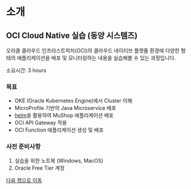 # 소개

## OCI Cloud Native 실습 (동양 시스템즈)

오라클 클라우드 인프라스트럭처(OCI)의 클라우드 네이티브 플랫폼 환경에 다양한 형태의 애플리케이션을 배포 및 모니터링하는 내용을 실습해볼 수 있는 과정입니다.

소요시간: 3 hours

### 목표

* OKE (Oracle Kubernetes Engine)에서 Cluster 이해
* MicroProfile 기반의 Java Microservice 배포
* [helm](https://helm.sh/)을 활용하여 MuShop 애플리케이션 배포
* OCI API Gateway 적용
* OCI Function 애플리케이션 생성 및 배포


### 사전 준비사항

1. 실습을 위한 노트북 (Windows, MacOS)
1. Oracle Free Tier 계정


[다음 랩으로 이동](#next)